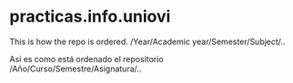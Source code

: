 # practicas.info.uniovi
This is how the repo is ordered.
	/Year/Academic year/Semester/Subject/..
				
Así es como está ordenado el repositorio
	/Año/Curso/Semestre/Asignatura/..
